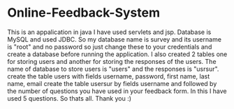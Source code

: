 # Online-Feedback-System

This is an appalication in java
I have used servlets and jsp. Database is MySQL and used JDBC.
So my database name is survey and its username is "root" and no password so just change these to your credentials and create a database before running the application.
I also created 2 tables one for storing users and another for storing the responses of the users.
The name of database to store users is "users" and the responses is "usrsur".
create the table users with fields username, password, first name, last name, email
create the table usersur by fields username and followed by the number of questions you have used in your feedback form.
In this I have used 5 questions.
So thats all.
Thank you :)
